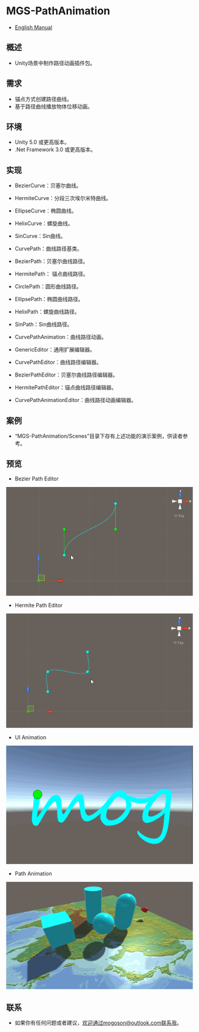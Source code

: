 ﻿# MGS-PathAnimation
- [English Manual](./README.md)

## 概述
- Unity场景中制作路径动画插件包。

## 需求
- 锚点方式创建路径曲线。
- 基于路径曲线播放物体位移动画。

## 环境
- Unity 5.0 或更高版本。
- .Net Framework 3.0 或更高版本。

## 实现
- BezierCurve：贝塞尔曲线。
- HermiteCurve：分段三次埃尔米特曲线。
- EllipseCurve：椭圆曲线。
- HelixCurve：螺旋曲线。
- SinCurve：Sin曲线。

- CurvePath：曲线路径基类。
- BezierPath：贝塞尔曲线路径。
- HermitePath： 锚点曲线路径。
- CirclePath：圆形曲线路径。
- EllipsePath：椭圆曲线路径。
- HelixPath：螺旋曲线路径。
- SinPath：Sin曲线路径。

- CurvePathAnimation：曲线路径动画。

- GenericEditor：通用扩展编辑器。
- CurvePathEditor：曲线路径编辑器。
- BezierPathEditor：贝塞尔曲线路径编辑器。
- HermitePathEditor：锚点曲线路径编辑器。
- CurvePathAnimationEditor：曲线路径动画编辑器。

## 案例
- “MGS-PathAnimation/Scenes”目录下存有上述功能的演示案例，供读者参考。

## 预览
- Bezier Path Editor

![Bezier Path Editor](./Attachments/README_Image/BezierPathEditor.gif)

- Hermite Path Editor

![Anchor Path Editor](./Attachments/README_Image/HermitePathEditor.gif)

- UI Animation

![UI Animation](./Attachments/README_Image/UIAnimation.gif)

- Path Animation

![Path Animation](./Attachments/README_Image/PathAnimation.gif)

## 联系
- 如果你有任何问题或者建议，欢迎通过mogoson@outlook.com联系我。
